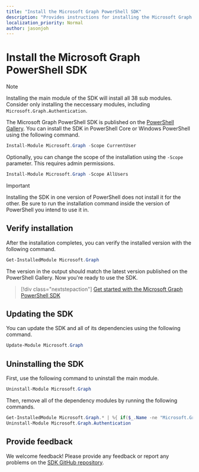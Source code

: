```yaml
---
title: "Install the Microsoft Graph PowerShell SDK"
description: "Provides instructions for installing the Microsoft Graph PowerShell SDK."
localization_priority: Normal
author: jasonjoh
---
```


# Install the Microsoft Graph PowerShell SDK

> [!NOTE]
> Installing the main module of the SDK will install all 38 sub modules. Consider only installing the neccessary modules, including `Microsoft.Graph.Authentication`.

The Microsoft Graph PowerShell SDK is published on the [PowerShell Gallery](https://www.powershellgallery.com/packages/Microsoft.Graph). You can install the SDK in PowerShell Core or Windows PowerShell using the following command.

```powershell
Install-Module Microsoft.Graph -Scope CurrentUser
```

Optionally, you can change the scope of the installation using the `-Scope` parameter. This requires admin permissions.

```powershell
Install-Module Microsoft.Graph -Scope AllUsers
```

> [!IMPORTANT]
> Installing the SDK in one version of PowerShell does not install it for the other. Be sure to run the installation command inside the version of PowerShell you intend to use it in.

## Verify installation

After the installation completes, you can verify the installed version with the following command.

```powershell
Get-InstalledModule Microsoft.Graph
```

The version in the output should match the latest version published on the PowerShell Gallery. Now you're ready to use the SDK.

> [!div class="nextstepaction"]
> [Get started with the Microsoft Graph PowerShell SDK](get-started.md)

## Updating the SDK

You can update the SDK and all of its dependencies using the following command.

```powershell
Update-Module Microsoft.Graph
```

## Uninstalling the SDK

First, use the following command to uninstall the main module.

```powershell
Uninstall-Module Microsoft.Graph
```

Then, remove all of the dependency modules by running the following commands.

```powershell
Get-InstalledModule Microsoft.Graph.* | %{ if($_.Name -ne "Microsoft.Graph.Authentication"){ Uninstall-Module $_.Name } }
Uninstall-Module Microsoft.Graph.Authentication
```

## Provide feedback

We welcome feedback! Please provide any feedback or report any problems on the [SDK GitHub repository](https://github.com/microsoftgraph/msgraph-sdk-powershell/issues).

